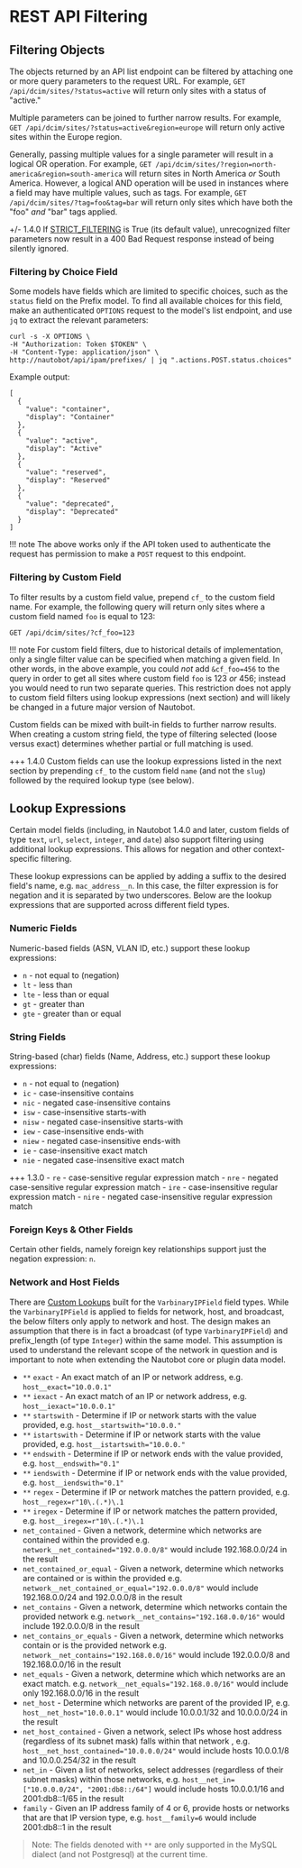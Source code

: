 # REST API Filtering

## Filtering Objects

The objects returned by an API list endpoint can be filtered by attaching one or more query parameters to the request URL. For example, `GET /api/dcim/sites/?status=active` will return only sites with a status of "active."

Multiple parameters can be joined to further narrow results. For example, `GET /api/dcim/sites/?status=active&region=europe` will return only active sites within the Europe region.

Generally, passing multiple values for a single parameter will result in a logical OR operation. For example, `GET /api/dcim/sites/?region=north-america&region=south-america` will return sites in North America _or_ South America. However, a logical AND operation will be used in instances where a field may have multiple values, such as tags. For example, `GET /api/dcim/sites/?tag=foo&tag=bar` will return only sites which have both the "foo" _and_ "bar" tags applied.

+/- 1.4.0
If [STRICT_FILTERING](../configuration/optional-settings.md#strict_filtering) is True (its default value), unrecognized filter parameters now result in a 400 Bad Request response instead of being silently ignored.

### Filtering by Choice Field

Some models have fields which are limited to specific choices, such as the `status` field on the Prefix model. To find all available choices for this field, make an authenticated `OPTIONS` request to the model's list endpoint, and use `jq` to extract the relevant parameters:

```no-highlight
curl -s -X OPTIONS \
-H "Authorization: Token $TOKEN" \
-H "Content-Type: application/json" \
http://nautobot/api/ipam/prefixes/ | jq ".actions.POST.status.choices"
```

Example output:

```no-highlight
[
  {
    "value": "container",
    "display": "Container"
  },
  {
    "value": "active",
    "display": "Active"
  },
  {
    "value": "reserved",
    "display": "Reserved"
  },
  {
    "value": "deprecated",
    "display": "Deprecated"
  }
]
```

!!! note
The above works only if the API token used to authenticate the request has permission to make a `POST` request to this endpoint.

### Filtering by Custom Field

To filter results by a custom field value, prepend `cf_` to the custom field name. For example, the following query will return only sites where a custom field named `foo` is equal to 123:

```no-highlight
GET /api/dcim/sites/?cf_foo=123
```

!!! note
For custom field filters, due to historical details of implementation, only a single filter value can be specified when matching a given field. In other words, in the above example, you could _not_ add `&cf_foo=456` to the query in order to get all sites where custom field `foo` is 123 _or_ 456; instead you would need to run two separate queries. This restriction does not apply to custom field filters using lookup expressions (next section) and will likely be changed in a future major version of Nautobot.

Custom fields can be mixed with built-in fields to further narrow results. When creating a custom string field, the type of filtering selected (loose versus exact) determines whether partial or full matching is used.

+++ 1.4.0
Custom fields can use the lookup expressions listed in the next section by prepending `cf_` to the custom field `name` (and not the `slug`) followed by the required lookup type (see below).

## Lookup Expressions

Certain model fields (including, in Nautobot 1.4.0 and later, custom fields of type `text`, `url`, `select`, `integer`, and `date`) also support filtering using additional lookup expressions. This allows
for negation and other context-specific filtering.

These lookup expressions can be applied by adding a suffix to the desired field's name, e.g. `mac_address__n`. In this case, the filter expression is for negation and it is separated by two underscores. Below are the lookup expressions that are supported across different field types.

### Numeric Fields

Numeric-based fields (ASN, VLAN ID, etc.) support these lookup expressions:

- `n` - not equal to (negation)
- `lt` - less than
- `lte` - less than or equal
- `gt` - greater than
- `gte` - greater than or equal

### String Fields

String-based (char) fields (Name, Address, etc.) support these lookup expressions:

- `n` - not equal to (negation)
- `ic` - case-insensitive contains
- `nic` - negated case-insensitive contains
- `isw` - case-insensitive starts-with
- `nisw` - negated case-insensitive starts-with
- `iew` - case-insensitive ends-with
- `niew` - negated case-insensitive ends-with
- `ie` - case-insensitive exact match
- `nie` - negated case-insensitive exact match

+++ 1.3.0 - `re` - case-sensitive regular expression match - `nre` - negated case-sensitive regular expression match - `ire` - case-insensitive regular expression match - `nire` - negated case-insensitive regular expression match

### Foreign Keys & Other Fields

Certain other fields, namely foreign key relationships support just the negation
expression: `n`.

### Network and Host Fields

There are [Custom Lookups](https://docs.djangoproject.com/en/3.2/howto/custom-lookups/) built for the `VarbinaryIPField` field types. While
the `VarbinaryIPField` is applied to fields for network, host, and broadcast, the below filters only apply to network and host. The design
makes an assumption that there is in fact a broadcast (of type `VarbinaryIPField`) and prefix_length (of type `Integer`) within the same
model. This assumption is used to understand the relevant scope of the network in question and is important to note when extending the
Nautobot core or plugin data model.

- `**` `exact` - An exact match of an IP or network address, e.g. `host__exact="10.0.0.1"`
- `**` `iexact` - An exact match of an IP or network address, e.g. `host__iexact="10.0.0.1"`
- `**` `startswith` - Determine if IP or network starts with the value provided, e.g. `host__startswith="10.0.0."`
- `**` `istartswith` - Determine if IP or network starts with the value provided, e.g. `host__istartswith="10.0.0."`
- `**` `endswith` - Determine if IP or network ends with the value provided, e.g. `host__endswith="0.1"`
- `**` `iendswith` - Determine if IP or network ends with the value provided, e.g. `host__iendswith="0.1"`
- `**` `regex` - Determine if IP or network matches the pattern provided, e.g. `host__regex=r"10\.(.*)\.1`
- `**` `iregex` - Determine if IP or network matches the pattern provided, e.g. `host__iregex=r"10\.(.*)\.1`
- `net_contained` - Given a network, determine which networks are contained within the provided e.g. `network__net_contained="192.0.0.0/8"` would include 192.168.0.0/24 in the result
- `net_contained_or_equal` - Given a network, determine which networks are contained or is within the provided e.g. `network__net_contained_or_equal="192.0.0.0/8"` would include 192.168.0.0/24 and 192.0.0.0/8 in the result
- `net_contains` - Given a network, determine which networks contain the provided network e.g. `network__net_contains="192.168.0.0/16"` would include 192.0.0.0/8 in the result
- `net_contains_or_equals` - Given a network, determine which networks contain or is the provided network e.g. `network__net_contains="192.168.0.0/16"` would include 192.0.0.0/8 and 192.168.0.0/16 in the result
- `net_equals` - Given a network, determine which which networks are an exact match. e.g. `network__net_equals="192.168.0.0/16"` would include only 192.168.0.0/16 in the result
- `net_host` - Determine which networks are parent of the provided IP, e.g. `host__net_host="10.0.0.1"` would include 10.0.0.1/32 and 10.0.0.0/24 in the result
- `net_host_contained` - Given a network, select IPs whose host address (regardless of its subnet mask) falls within that network , e.g. `host__net_host_contained="10.0.0.0/24"` would include hosts 10.0.0.1/8 and 10.0.0.254/32 in the result
- `net_in` - Given a list of networks, select addresses (regardless of their subnet masks) within those networks, e.g. `host__net_in=["10.0.0.0/24", "2001:db8::/64"]` would include hosts 10.0.0.1/16 and 2001:db8::1/65 in the result
- `family` - Given an IP address family of 4 or 6, provide hosts or networks that are that IP version type, e.g. `host__family=6` would include 2001:db8::1 in the result

> Note: The fields denoted with `**` are only supported in the MySQL dialect (and not Postgresql) at the current time.
